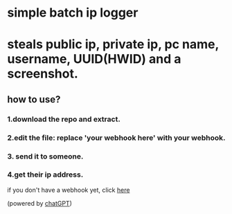 # simple batch ip logger
# steals public ip, private ip, pc name, username, UUID(HWID) and a screenshot.
## how to use?
### 1.download the repo and extract.
### 2.edit the file: replace 'your webhook here' with your webhook.
### 3. send it to someone.
### 4.get their ip address.

if you don't have a webhook yet, click [here](https://docs.gitlab.com/ee/user/project/integrations/discord_notifications.html)

(powered by [chatGPT](https://chat.openai.com))
